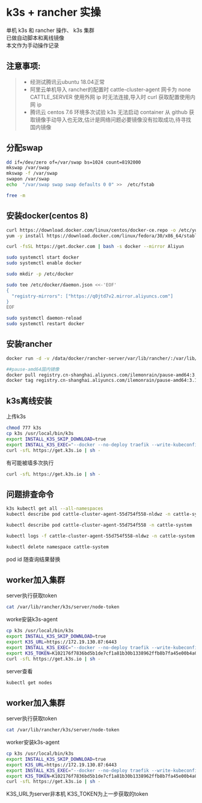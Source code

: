 # k3s + rancher 实操
单机 k3s 和 rancher 操作、 k3s 集群  
已做自动脚本和离线镜像  
本文作为手动操作记录
## 注意事项:
>* 经测试腾讯云ubuntu 18.04正常
>* 阿里云单机导入 rancher的配置时 cattle-cluster-agent 网卡为 none CATTLE_SERVER 使用外网 ip 时无法连接,导入时 curl 获取配置使用内网 ip  
>* 腾讯云 centos 7.6 环境多次试验 k3s 无法启动 container 从 github 获取镜像手动导入也无效,估计是网络问题必要镜像没有拉取成功,待寻找国内镜像
## 分配swap
~~~bash
dd if=/dev/zero of=/var/swap bs=1024 count=8192000
mkswap /var/swap
mkswap -f /var/swap
swapon /var/swap
echo  "/var/swap swap swap defaults 0 0" >>  /etc/fstab

free -m
~~~
## 安装docker(centos 8)
~~~bash
curl https://download.docker.com/linux/centos/docker-ce.repo -o /etc/yum.repos.d/docker-ce.repo
yum -y install https://download.docker.com/linux/fedora/30/x86_64/stable/Packages/containerd.io-1.2.6-3.3.fc30.x86_64.rpm

curl -fsSL https://get.docker.com | bash -s docker --mirror Aliyun

sudo systemctl start docker
sudo systemctl enable docker

sudo mkdir -p /etc/docker

sudo tee /etc/docker/daemon.json <<-'EOF'
{
  "registry-mirrors": ["https://q0jtd7v2.mirror.aliyuncs.com"]
}
EOF

sudo systemctl daemon-reload
sudo systemctl restart docker
~~~
## 安装rancher
~~~bash
docker run -d -v /data/docker/rancher-server/var/lib/rancher/:/var/lib/rancher/  --name rancher-server -p 80:80 -p 443:443 rancher/rancher:stable

##pause-amd64国内镜像
docker pull registry.cn-shanghai.aliyuncs.com/ilemonrain/pause-amd64:3.1
docker tag registry.cn-shanghai.aliyuncs.com/ilemonrain/pause-amd64:3.1 k8s.gcr.io/pause-amd64:3.1
~~~
## k3s离线安装

上传k3s
~~~bash
chmod 777 k3s
cp k3s /usr/local/bin/k3s
export INSTALL_K3S_SKIP_DOWNLOAD=true
export INSTALL_K3S_EXEC="--docker --no-deploy traefik --write-kubeconfig ~/.kube/config --write-kubeconfig-mode 666"
curl -sfL https://get.k3s.io | sh -
~~~
有可能被墙多次执行 
~~~bash 
curl -sfL https://get.k3s.io | sh - 
~~~
## 问题排查命令
~~~bash
k3s kubectl get all --all-namespaces
kubectl describe pod cattle-cluster-agent-55d754f558-nldwz -n cattle-system

kubectl describe pod cattle-cluster-agent-55d754f558 -n cattle-system

kubectl logs -f cattle-cluster-agent-55d754f558-nldwz -n cattle-system

kubectl delete namespace cattle-system
~~~
pod id 随查询结果替换

## worker加入集群
server执行获取token
~~~bash
cat /var/lib/rancher/k3s/server/node-token
~~~
worke安装k3s-agent
~~~bash
cp k3s /usr/local/bin/k3s
export INSTALL_K3S_SKIP_DOWNLOAD=true
export K3S_URL=https://172.19.130.87:6443
export INSTALL_K3S_EXEC="--docker --no-deploy traefik --write-kubeconfig ~/.kube/config --write-kubeconfig-mode 666"
export K3S_TOKEN=K102176f7836bd5b1de7cf1a81b30b1338962ffb8b7fa45e00b4a0c14c35885c9fc::server:f60b034156250b562b173c98bd9859d5
curl -sfL https://get.k3s.io | sh -
~~~
server查看
~~~bash
kubectl get nodes
~~~

## worker加入集群
server执行获取token
~~~bash
cat /var/lib/rancher/k3s/server/node-token
~~~
worker安装k3s-agent
~~~bash
cp k3s /usr/local/bin/k3s
export INSTALL_K3S_SKIP_DOWNLOAD=true
export K3S_URL=https://172.19.130.87:6443
export INSTALL_K3S_EXEC="--docker --no-deploy traefik --write-kubeconfig ~/.kube/config --write-kubeconfig-mode 666"
export K3S_TOKEN=K102176f7836bd5b1de7cf1a81b30b1338962ffb8b7fa45e00b4a0c14c35885c9fc::server:f60b034156250b562b173c98bd9859d5
curl -sfL https://get.k3s.io | sh -
~~~

K3S_URL为server非本机
K3S_TOKEN为上一步获取的token